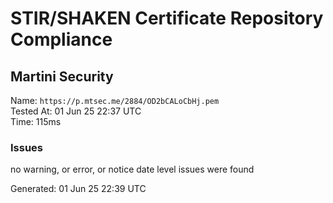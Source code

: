 # STIR/SHAKEN Certificate Repository Compliance

## Martini Security

Name: `https://p.mtsec.me/2884/OD2bCALoCbHj.pem`\
Tested At: 01 Jun 25 22:37 UTC\
Time: 115ms

### Issues

no warning, or error, or notice date level issues were found

Generated: 01 Jun 25 22:39 UTC